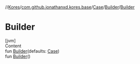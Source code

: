 //[Kores](../../../index.md)/[com.github.jonathanxd.kores.base](../../index.md)/[Case](../index.md)/[Builder](index.md)/[Builder](-builder.md)



# Builder  
[jvm]  
Content  
fun [Builder](-builder.md)(defaults: [Case](../index.md))  
fun [Builder](-builder.md)()  



